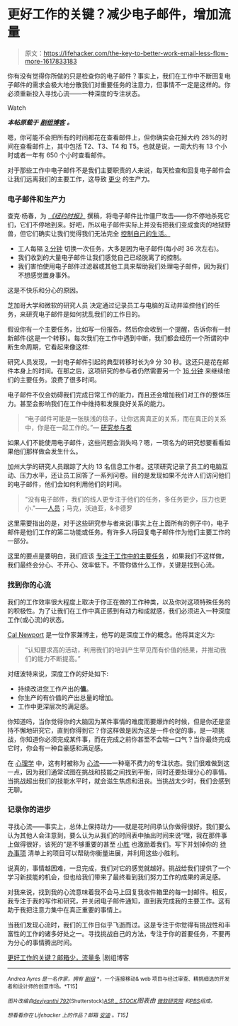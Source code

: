 # 更好工作的关键？减少电子邮件，增加流量

> 原文：<https://lifehacker.com/the-key-to-better-work-email-less-flow-more-1617833183>

你有没有觉得你所做的只是检查你的电子邮件？事实上，我们在工作中不断回复电子邮件的需求会极大地分散我们对重要任务的注意力，但事情不一定是这样的。你必须重新投入寻找心流——一种深度的专注状态。

Watch

***本帖原载于*** [***剧组博客***](http://blog.pickcrew.com/to-work-better-focus-on-flow/) ***。***

嗯，你可能不会把所有的时间都花在查看邮件上，但你确实会花掉大约 28%的时间在查看邮件上，其中包括 T2、T3、T4 和 T5。也就是说，一周大约有 13 个小时或者一年有 650 个小时查看邮件。

对于那些工作中电子邮件不是我们主要职责的人来说，每天检查和回复电子邮件会让我们远离我们的主要工作，这导致 [更少](http://research.microsoft.com/en-us/um/people/horvitz/chi_2007_iqbal_horvitz.pdf) 的生产力。

### 电子邮件和生产力

查克·杨春，为 [*《纽约时报》*](http://www.nytimes.com/2010/12/05/arts/television/05zombies.html?pagewanted=all) 撰稿，将电子邮件比作僵尸攻击——你不停地杀死它们，它们不停地到来。好吧，所以电子邮件实际上并没有把我们变成食肉的地狱野兽，但它们确实让我们觉得我们无法完全 [控制自己的生活。](http://web.stanford.edu/group/wto/cgi-bin/uploads/2011%20Email%20as%20a%20Source%20and%20Symbol%20of%20Stress.pdf)

*   工人每隔 [3 分钟](http://www.ics.uci.edu/~gmark/Home_page/Research_files/CHI%202012.pdf) 切换一次任务，大多是因为电子邮件(每小时 36 次左右)。
*   我们收到的大量电子邮件让我们感觉自己已经脱离了的控制。
*   我们害怕使用电子邮件过滤器或其他工具来帮助我们处理电子邮件，因为我们不想感觉置身事外。

这是不快乐和分心的原因。

芝加哥大学和微软的研究人员 决定通过记录员工与电脑的互动并监控他们的任务，来研究电子邮件是如何扰乱我们的工作日的。

假设你有一个主要任务，比如写一份报告。然后你会收到一个提醒，告诉你有一封新邮件(这是一个转移)。每次我们在工作中遇到中断，我们都会经历一个所谓的中断生命周期，它看起来像这样:

研究人员发现，一封电子邮件引起的典型转移时长为9 分 30 秒。这还只是花在邮件本身上的时间。在那之后，这项研究的参与者仍然需要另一个 [16 分钟](http://research.microsoft.com/en-us/um/people/horvitz/chi_2007_iqbal_horvitz.pdf) 来继续他们的主要任务。浪费了很多时间。

电子邮件不仅会妨碍我们完成日常工作的能力，而且还会增加我们对工作的整体压力。甚至会影响我们在工作中维持和发展良好关系的能力。

> “电子邮件可能是一张肤浅的毯子，让你远离真正的关系，而在真正的关系中，你是在一起工作的。”— [研究参与者](http://www.ics.uci.edu/~gmark/Home_page/Research_files/CHI%202012.pdf)

如果人们不能使用电子邮件，这些问题会消失吗？嗯，一项名为的研究想要看看如果他们那样做会发生什么。

加州大学的研究人员跟踪了大约 13 名信息工作者。这项研究记录了员工的电脑互动、压力水平，还让员工回答了一系列问卷。目的是发现如果不允许人们访问他们的电子邮件，他们会如何利用他们的时间。

> "没有电子邮件，我们的线人更专注于他们的任务，多任务更少，压力也更小."——[人员](http://www.ics.uci.edu/~gmark/Home_page/Research_files/CHI%202012.pdf)；马克，沃迪亚，&卡德罗

这里需要指出的是，对于这些研究参与者来说(事实上在上面所有的例子中)，电子邮件是他们工作的第二功能或任务。有许多人将回复电子邮件作为他们主要工作的一部分。

这里的要点是要明白，我们应该 [专注于工作中的主要任务](https://lifehacker.com/how-to-focus-and-stay-productive-when-youre-expected-to-5932858) ，如果我们不这样做，我们最终会分心、不开心、效率低下。不管你做什么工作，关键是找到心流。

### 找到你的心流

我们的工作效率很大程度上取决于你正在做的工作种类，以及你对这项特殊任务的的积极性。为了让我们在工作中真正感到有动力和成就感，我们必须进入一种深度工作(或心流)的状态。

[Cal Newport](http://calnewport.com/blog/2012/11/21/knowledge-workers-are-bad-at-working-and-heres-what-to-do-about-it/) 是一位作家兼博主，他写的是深度工作的概念。他将其定义为:

> “认知要求高的活动，利用我们的培训产生罕见而有价值的结果，并推动我们的能力不断提高。”

对纽波特来说，深度工作的好处如下:

*   持续改进您工作产出的**值**。
*   你生产的有价值的产出总量的增加。
*   工作中更深层次的满足感。

你知道吗，当你觉得你的大脑因为某件事情的难度而要爆炸的时候，但是你还是坚持不懈地研究它，直到你得到它？你这样做是因为这是一件仓促的事，是一项挑战，你知道你必须完成某件事，而在完成之前你甚至不会喘一口气？当你最终完成它时，你会有一种自豪感和满足感。

在 [心理学](http://www.psychologytoday.com/articles/199707/finding-flow) 中，这有时被称为 [心流](https://www.amazon.com/dp/B004TM70AS?asc_campaign=InlineText&asc_refurl=https://lifehacker.com/the-key-to-better-work-email-less-flow-more-1617833183&asc_source=&linkCode=ogi&psc=1&smid=A2TM5BRPTJ71C3&tag=kinjalifehackerlink-20&th=1)——一种毫不费力的专注状态。我们很难做到这一点，因为我们通常试图在挑战和技能之间找到平衡，同时还要处理分心的事情。当挑战超出我们的技能水平时，就会滋生焦虑和沮丧。当挑战太少时，我们会感到无聊。

### 记录你的进步

寻找心流——事实上，总体上保持动力——就是花时间承认你做得很好。我们要么认为其他人会注意到，要么认为从我们的时间表中抽出时间来说“嘿，我在那件事上做得很好，该死的”是不够重要的甚至 [小胜](http://blogs.hbr.org/2014/04/help-your-employees-find-flow/) 也激励着我们。写下并划掉你的 [待办事项](http://blog.pickcrew.com/does-your-to-do-list-make-you-sad-mine-did-until-i-changed-this/) 清单上的项目可以帮助你衡量进展，并利用这些小胜利。

说真的，事情越困难，一旦完成，我们对它的感觉就越好。挑战给我们提供了一个学习新技能的机会，但也给我们带来了最终看到我们努力工作的成果的满足感。

对我来说，找到我的心流意味着我不会马上回复我收件箱里的每一封邮件。相反，我专注于我的写作和研究，并关闭电子邮件通知，直到我完成我的主要工作。这有助于我把注意力集中在真正重要的事情上。

当我们发现心流时，我们的工作日似乎飞逝而过。这是专注于你觉得有挑战性和丰富性的工作的诸多好处之一。寻找挑战自己的方法，专注于你的首要任务，不要再为分心的事情腾出时间。

[更好工作的关键？邮箱少，流量多](http://blog.pickcrew.com/to-work-better-focus-on-flow/) |剧组博客

* * *

<small>*Andrea Ayres 是一名作家，拥有*</small> [<small>*剧组*</small>](http://pickcrew.com/) <small>*，一个连接移动& web 项目与经过审查、精挑细选的开发者和设计师的创意市场。*T15】</small>

<small>*图片改编自*</small>[<small>*deviyanthi 79*</small>](http://www.shutterstock.com/pic.mhtml?id=174398843&src=id)<small></small>*[<small>*2*</small>](http://www.shutterstock.com/pic.mhtml?id=174398861&src=id)<small>*(Shutterstock)*</small>[<small>*ASR _ STOCK*</small>](http://www.shutterstock.com/pic.mhtml?id=87527551&src=id)图表由 [<small>*微软研究院*</small>](http://research.microsoft.com/en-us/um/people/horvitz/chi_2007_iqbal_horvitz.pdf) <small>*和*</small>[<small>*PBS*</small>](http://www.pbs.org/thisemotionallife/blogs/flow)<small>*组成。*</small>*

*<small>*想看看你在 Lifehacker 上的作品？邮箱*</small> [<small>*安迪*</small>](mailto:andy@lifehacker.com) <small>*。*T15】</small>*